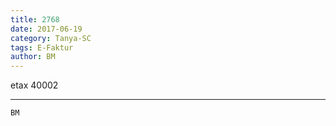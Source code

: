 ```yaml
---
title: 2768
date: 2017-06-19
category: Tanya-SC
tags: E-Faktur
author: BM
---
```


etax 40002

---



`BM`
